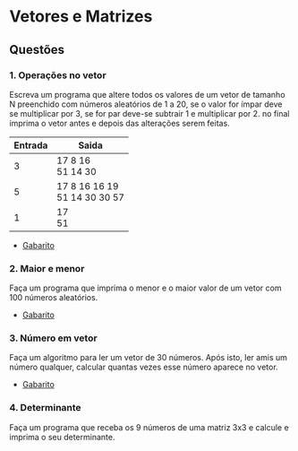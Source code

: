 # Vetores e Matrizes


## Questões

### 1. Operações no vetor
Escreva um programa que altere todos os valores de um vetor de tamanho N preenchido com números aleatórios de 1 a 20, se o valor for ímpar deve se multiplicar por 3, se for par deve-se subtrair 1 e multiplicar por 2. no final imprima o vetor antes e depois das alterações serem feitas.



Entrada   | Saida
--------- | ------
3  | 17 8 16<br>51 14 30
5| 17 8 16 16 19<br>51 14 30 30 57
1  | 17<br>51

* [Gabarito](./qst01.lua)

### 2. Maior e menor
Faça um programa que imprima o menor e o maior valor de um vetor com 100 números aleatórios.

* [Gabarito](./qst02.lua)
### 3. Número em vetor
Faça um algoritmo para ler um vetor de 30 números. Após isto, ler amis um número qualquer, calcular quantas vezes esse número aparece no vetor.
* [Gabarito](./qst03.lua)

### 4. Determinante
Faça um programa que receba os 9 números de uma matriz 3x3 e calcule e imprima o seu determinante.


